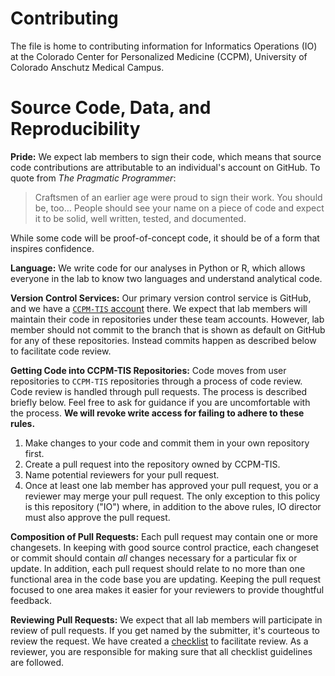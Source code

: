 # Contributing

The file is home to contributing information for Informatics Operations (IO) at the Colorado Center for Personalized Medicine (CCPM), University of Colorado Anschutz Medical Campus.

# Source Code, Data, and Reproducibility

**Pride:** We expect lab members to sign their code, which means that source code contributions are attributable to an individual's account on GitHub.
To quote from _The Pragmatic Programmer_:

> Craftsmen of an earlier age were proud to sign their work.
You should be, too…
People should see your name on a piece of code and expect it to be solid, well written, tested, and documented.

While some code will be proof-of-concept code, it should be of a form that inspires confidence.

**Language:** We write code for our analyses in Python or R, which allows everyone in the lab to know two languages and understand analytical code.

**Version Control Services:** Our primary version control service is GitHub, and we have a [`CCPM-TIS` account](https://github.com/CCPM-TIS) there.
We expect that lab members will maintain their code in repositories under these team accounts.
However, lab member should not commit to the branch that is shown as default on GitHub for any of these repositories.
Instead commits happen as described below to facilitate code review.

**Getting Code into CCPM-TIS Repositories:** Code moves from user repositories to `CCPM-TIS` repositories through a process of code review.
Code review is handled through pull requests.
The process is described briefly below.
Feel free to ask for guidance if you are uncomfortable with the process.
**We will revoke write access for failing to adhere to these rules.**

1. Make changes to your code and commit them in your own repository first.
2. Create a pull request into the repository owned by CCPM-TIS.
3. Name potential reviewers for your pull request.
4. Once at least one lab member has approved your pull request, you or a reviewer may merge your pull request.
The only exception to this policy is this repository ("IO") where, in addition to the above rules, IO director must also approve the pull request.

**Composition of Pull Requests:** Each pull request may contain one or more changesets.
In keeping with good source control practice, each changeset or commit should contain _all_ changes necessary for a particular fix or update.
In addition, each pull request should relate to no more than one functional area in the code base you are updating.
Keeping the pull request focused to one area makes it easier for your reviewers to provide thoughtful feedback.

**Reviewing Pull Requests:** We expect that all lab members will participate in review of pull requests.
If you get named by the submitter, it's courteous to review the request.
We have created a [checklist](https://github.com/CCPM-TIS/IO/blob/master/extras/code_review_checklist.md) to facilitate review.
As a reviewer, you are responsible for making sure that all checklist guidelines are followed.
